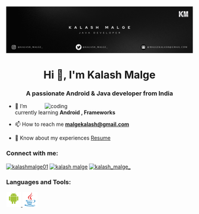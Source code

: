![logo](https://github.com/Kalashmalge/Kalashmalge/blob/main/Personal%20Profile%20%20Banner.png)
<h1 align="center">Hi 👋, I'm Kalash Malge</h1>
<h3 align="center">A passionate Android & Java developer from India</h3>
<img align="right" alt="coding" width="400" src="https://uxwing.com/wp-content/themes/uxwing/download/brands-and-social-media/android-icon.png">

- 🌱 I’m currently learning **Android , Frameworks**

- 📫 How to reach me **malgekalash@gmail.com**

- 📄 Know about my experiences [Resume](https://drive.google.com/file/d/1xmaUBOU7kTkSMvG_iynimyJSgyhBijCN/view?usp=drive_link)

<h3 align="left">Connect with me:</h3>
<p align="left">
<a href="https://twitter.com/kalashmalge01" target="blank"><img align="center" src="https://raw.githubusercontent.com/rahuldkjain/github-profile-readme-generator/master/src/images/icons/Social/twitter.svg" alt="kalashmalge01" height="30" width="40" /></a>
<a href="https://linkedin.com/in/kalash malge" target="blank"><img align="center" src="https://raw.githubusercontent.com/rahuldkjain/github-profile-readme-generator/master/src/images/icons/Social/linked-in-alt.svg" alt="kalash malge" height="30" width="40" /></a>
<a href="https://instagram.com/kalash_malge_" target="blank"><img align="center" src="https://raw.githubusercontent.com/rahuldkjain/github-profile-readme-generator/master/src/images/icons/Social/instagram.svg" alt="kalash_malge_" height="30" width="40" /></a>
</p>

<h3 align="left">Languages and Tools:</h3>
<p align="left"> <a href="https://developer.android.com" target="_blank" rel="noreferrer"> <img src="https://raw.githubusercontent.com/devicons/devicon/master/icons/android/android-original-wordmark.svg" alt="android" width="40" height="40"/> </a> <a href="https://www.java.com" target="_blank" rel="noreferrer"> <img src="https://raw.githubusercontent.com/devicons/devicon/master/icons/java/java-original.svg" alt="java" width="40" height="40"/> </a> </p>
